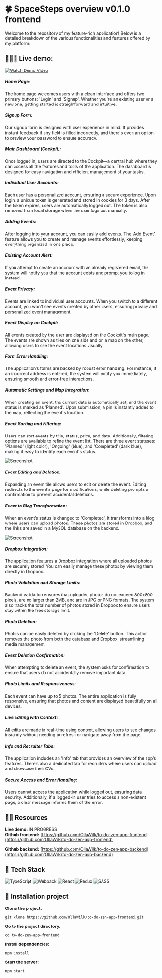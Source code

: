 
# 🍀 SpaceSteps overview v0.1.0 frontend 
Welcome to the repository of my feature-rich application! Below is a detailed breakdown of the various functionalities and features offered by my platform:
## 🙋🏼‍♀️ Live demo:
[![Watch Demo Video](screenshots/welcome.png)](https://www.youtube.com/watch?v=07dt1U2Rgts)

##### Home Page:
The home page welcomes users with a clean interface and offers two primary buttons: 'Login' and 'Signup'. Whether you're an existing user or a new one, getting started is straightforward and intuitive.

##### Signup Form:
Our signup form is designed with user experience in mind. It provides instant feedback if any field is filled incorrectly, and there's even an option to preview your password to ensure accuracy.

##### Main Dashboard (Cockpit):
Once logged in, users are directed to the Cockpit—a central hub where they can access all the features and tools of the application. The dashboard is designed for easy navigation and efficient management of your tasks.

##### Individual User Accounts:
Each user has a personalized account, ensuring a secure experience. Upon login, a unique token is generated and stored in cookies for 3 days. After the token expires, users are automatically logged out. The token is also removed from local storage when the user logs out manually.

##### Adding Events:
After logging into your account, you can easily add events. The 'Add Event' feature allows you to create and manage events effortlessly, keeping everything organized in one place.

##### Existing Account Alert:
If you attempt to create an account with an already registered email, the system will notify you that the account exists and prompt you to log in instead.

##### Event Privacy:
Events are linked to individual user accounts. When you switch to a different account, you won't see events created by other users, ensuring privacy and personalized event management.

##### Event Display on Cockpit:
All events created by the user are displayed on the Cockpit's main page. The events are shown as tiles on one side and on a map on the other, allowing users to see the event locations visually.

##### Form Error Handling:
The application’s forms are backed by robust error handling. For instance, if an incorrect address is entered, the system will notify you immediately, ensuring smooth and error-free interactions.

##### Automatic Settings and Map Integration:
When creating an event, the current date is automatically set, and the event status is marked as 'Planned'. Upon submission, a pin is instantly added to the map, reflecting the event's location.

##### Event Sorting and Filtering:
Users can sort events by title, status, price, and date. Additionally, filtering options are available to refine the event list. There are three event statuses: 'Planned' (light color), 'Ongoing' (blue), and 'Completed' (dark blue), making it easy to identify each event's status.

![Screenshot](screenshots/cockpit.png)

##### Event Editing and Deletion:
Expanding an event tile allows users to edit or delete the event. Editing redirects to the event’s page for modifications, while deleting prompts a confirmation to prevent accidental deletions.

##### Event to Blog Transformation:
When an event’s status is changed to 'Completed', it transforms into a blog where users can upload photos. These photos are stored in Dropbox, and the links are saved in a MySQL database on the backend.

![Screenshot](screenshots/blogpost.png)

##### Dropbox Integration:
The application features a Dropbox integration where all uploaded photos are securely stored. You can easily manage these photos by viewing them directly in Dropbox.

##### Photo Validation and Storage Limits:
Backend validation ensures that uploaded photos do not exceed 800x800 pixels, are no larger than 2MB, and are in JPG or PNG formats. The system also tracks the total number of photos stored in Dropbox to ensure users stay within the free storage limit.

##### Photo Deletion:
Photos can be easily deleted by clicking the 'Delete' button. This action removes the photo from both the database and Dropbox, streamlining media management.

##### Event Deletion Confirmation:
When attempting to delete an event, the system asks for confirmation to ensure that users do not accidentally remove important data.

##### Photo Limits and Responsiveness:
Each event can have up to 5 photos. The entire application is fully responsive, ensuring that photos and content are displayed beautifully on all devices.

##### Live Editing with Context:
All edits are made in real-time using context, allowing users to see changes instantly without needing to refresh or navigate away from the page.

##### Info and Recruiter Tabs:
The application includes an 'Info' tab that provides an overview of the app’s features. There’s also a dedicated tab for recruiters where users can upload and showcase their CVs.

##### Secure Access and Error Handling:
Users cannot access the application while logged out, ensuring data security. Additionally, if a logged-in user tries to access a non-existent page, a clear message informs them of the error.

## 🧘‍♀️ Resources

**Live demo:** IN PROGRESS \
**Github frontend:**  [https://github.com/OllaWilk/to-do-zen-app-frontend](https://github.com/OllaWilk/to-do-zen-app-frontend)

**Github backend:**  [https://github.com/OllaWilk/to-do-zen-app-backend](https://github.com/OllaWilk/to-do-zen-app-backend)

## 🐞 Tech Stack
![TypeScript](https://img.shields.io/badge/typescript-%23007ACC.svg?style=for-the-badge&logo=typescript&logoColor=white)
![Webpack](https://img.shields.io/badge/webpack-%238DD6F9.svg?style=for-the-badge&logo=webpack&logoColor=black)
![React](https://img.shields.io/badge/react-%2320232a.svg?style=for-the-badge&logo=react&logoColor=%2361DAFB)
![Redux](https://img.shields.io/badge/redux-%23593d88.svg?style=for-the-badge&logo=redux&logoColor=white)
![SASS](https://img.shields.io/badge/SASS-hotpink.svg?style=for-the-badge&logo=SASS&logoColor=white)

## 🦋 Installation project

**Clone the project:**
```
git clone https://github.com/OllaWilk/to-do-zen-app-frontend.git
```
**Go to the project directory:**
```
cd to-do-zen-app-frontend
```
**Install dependencies:**
```
npm install
```
**Start the server:**
```
npm start
```
